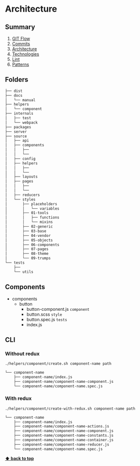 # Architecture

## Summary

1. [GIT Flow](./01-git-flow.md)
2. [Commits](./02-commits.md)
3. [Architecture](./03-architecture.md)
4. [Technologies](./04-technologies.md)
5. [Lint](./05-lint.md)
6. [Patterns](./06-patterns.md)

## Folders

```sh
├── dist
├── docs
│   └── manual
├── helpers
│   └── component
├── internals
│   ├── test
│   └── webpack
├── packages
├── server
├── source
│   ├── api
│   ├── components
│   │   ├──
│   │   └──
│   ├── config
│   ├── helpers
│   │   ├── 
│   │   └── 
│   ├── layouts
│   ├── pages
│   │   ├──
│   │   └──
│   ├── reducers
│   └── styles
│       ├── placeholders
│       │   └── variables
│       ├── 01-tools
│       │   ├── functions
│       │   └── mixins
│       ├── 02-generic
│       ├── 03-base
│       ├── 04-vendor
│       ├── 05-objects
│       ├── 06-components
│       ├── 07-pages
│       ├── 08-theme
│       └── 09-trumps
└── tests
    ├── 
    └── utils
```

## Components

  - components
    - button
      - button-component.js `component`
      - button.scss `style`
      - button.spec.js `tests`
      - index.js

## CLI

### Without redux

```bash
./helpers/component/create.sh component-name path
```

```sh
└── component-name
    ├── component-name/index.js
    ├── component-name/component-name-component.js
    └── component-name/component-name.spec.js
```

### With redux

```bash
./helpers/component/create-with-redux.sh component-name path
```

```sh
└── component-name
    ├── component-name/index.js
    ├── component-name/component-name-actions.js
    ├── component-name/component-name-component.js
    ├── component-name/component-name-constants.js
    ├── component-name/component-name-container.js
    ├── component-name/component-name-reducer.js
    └── component-name/component-name.spec.js
```

**[⬆ back to top](#summary)**
